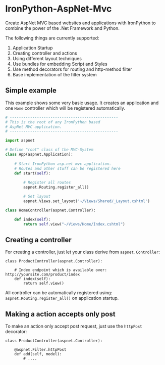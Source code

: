 # IronPython-AspNet-Mvc
Create AspNet MVC based websites and applications with IronPython to combine the power of the .Net Framework and Python.

The following things are currently supported:

1. Application Startup
2. Creating controller and actions
3. Using different layout techniques
4. Use bundles for embedding Script and Styles
5. Use method decorators for routing and http-method filter
6. Base implementation of the filter system

## Simple example
This example shows some very basic usage. It creates an application and one `Home` controller which will be registered automatically.

```python
# ------------------------------------------------
# This is the root of any IronPython based
# AspNet MVC application.
# ------------------------------------------------

import aspnet

# Define "root" class of the MVC-System
class App(aspnet.Application):
    
    # Start IronPython asp.net mvc application. 
    # Routes and other stuff can be registered here
    def start(self):
        
        # Register all routes
        aspnet.Routing.register_all()

        # Set layout
        aspnet.Views.set_layout('~/Views/Shared/_Layout.cshtml')

class HomeController(aspnet.Controller):

    def index(self):
        return self.view("~/Views/Home/Index.cshtml")

```

## Creating a controller

For creating a controller, just let your class derive from `aspnet.Controller`:

```
class ProductController(aspnet.Controller):
    
    # Index endpoint which is available over: http://yoursite.com/product/index
    def index(self):
        return self.view()
```

All controller can be automatically registered using: `aspnet.Routing.register_all()` on application startup.

## Making a action accepts only post

To make an action only accept post request, just use the `httpPost` decorator:

```
class ProductController(aspnet.Controller):
    
    @aspnet.Filter.httpPost
    def add(self, model):
        # ....
```
